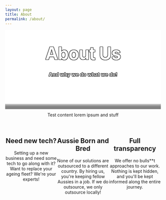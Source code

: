 ```yaml
---
layout: page
title: About
permalink: /about/
---
```


<style type="text/css" media="screen">
  .title-container {
    margin: 10px auto;
    #max-width: 600px;
    text-align: center;
    color: white;
    text-shadow: -1px -1px 0 #000, 1px -1px 0 #000, -1px 1px 0 #000, 1px 1px 0 #000;
    background-color: white;
    background-image: url("/images/servers.jpg");
    #background-position: center; /* Center the image */
    background-repeat: no-repeat; /* Do not repeat the image */
    background-size: cover; /* Resize the background image to cover the entire container */
    #padding-bottom: 2px;
    #padding-top: 1px;
  }
  .header-img-shadow {
    box-shadow: inset 0px -20px 10px -5px rgba(0,0,0,0.5);
  }
  h1 {
    margin: 30px 0;
    font-size: 4em;
    line-height: 1;
    letter-spacing: -1px;
  }
  .page-content {
       background: rgb(2,0,36);
       background: linear-gradient(190deg, rgba(2,0,36,1) 0%, rgba(9,9,121,1) 25%, rgba(0,212,255,1) 100%); 
  }
  .wrapper {
      background-color: white;
      max-width: 80%;
      margin-right: auto;
      margin-left: auto;
      box-shadow: 0px 8px 15px 5px rgba(0,0,0,0.4);
  }
  .main-content {
    text-align: center;
  }
  .column {
  float: left;
  width: 33.33%;
}
.row:after {
  content: "";
  display: table;
  clear: both;
}
@media screen and (max-width: 600px) {
  .column {
    width: 100%;
  }
}
</style>
<div class="background-img"></div>
<div class="title-container">
  <br>
  <h1>About Us</h1>

  <h3><strong>And why we do what we do!</strong></h3>

  <br>
  <br>
  <br>
  <br>
<div class="header-img-shadow"><br></div>
</div>

<div class="main-content">
Test content lorem ipsum and stuff
<br>
<br>
<div class="row">
  <div class="column"><i class="fa-solid fa-server fa-8x"></i>
    <br>
    <h2>Need new tech?</h2>
    Setting up a new business and need some tech to go along with it? Want to replace your ageing fleet? We're your experts!
  </div>
  <div class="column"><i class="fa-solid fa-earth-oceania fa-8x"></i>
    <br>
    <h2>Aussie Born and Bred</h2>
    None of our solutions are outsourced to a different country. By hiring us, you're keeping fellow Aussies in a job. If we do outsource, we only outsource locally!
  </div>
  <div class="column"><i class="fa-solid fa-comments fa-8x"></i>
    <br>
    <h2>Full transparency</h2>
    We offer no bulls**t approaches to our work. Nothing is kept hidden, and you'll be kept informed along the entire journey.
  </div>
</div>
<br>
</div>